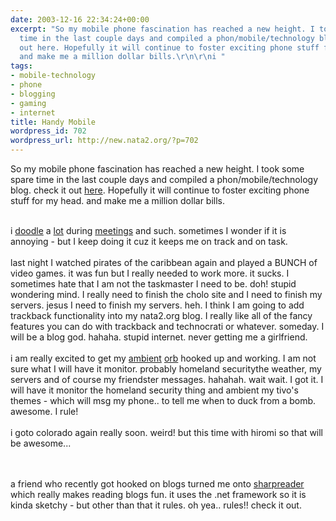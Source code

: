 ```yaml
---
date: 2003-12-16 22:34:24+00:00
excerpt: "So my mobile phone fascination has reached a new height. I took some spare
  time in the last couple days and compiled a phon/mobile/technology blog. check it
  out here. Hopefully it will continue to foster exciting phone stuff for my head.
  and make me a million dollar bills.\r\n\r\ni "
tags:
- mobile-technology
- phone
- blogging
- gaming
- internet
title: Handy Mobile
wordpress_id: 702
wordpress_url: http://new.nata2.org/?p=702
---
```


So my mobile phone fascination has reached a new height. I took some spare time in the last couple days and compiled a phon/mobile/technology blog. check it out <a href="http://www.3gcoding.com">here</a>. Hopefully it will continue to foster exciting phone stuff for my head. and make me a million dollar bills.<br/><br/>

i <a href="http://www.nata2.info/?path=pictures%2Fmisc%2Fphone_camera%2Fphotolog&img=1071610240-t610(2).jpg">doodle</a> a <a href="http://www.nata2.info/?path=pictures%2Fmisc%2Fphone_camera%2Fphotolog&img=1071610094-t610(2).jpg">lot</a> during <a href="http://www.nata2.info/?path=pictures%2Fmisc%2Fphone_camera%2Fphotolog&img=1071609803-t610(2).jpg">meetings</a> and such. sometimes I wonder if it is annoying - but I keep doing it cuz it keeps me on track and on task. <br/><br/>last night I watched pirates of the caribbean again and played a BUNCH of video games. it was fun but I really needed to work more. it sucks. I sometimes hate that I am not the taskmaster I need to be. doh! stupid wondering mind. I really need to finish the cholo site and I need to finish my servers. jesus I need to finish my servers. heh. I think I am going to add trackback functionality into my nata2.org blog. I really like all of the fancy features you can do with trackback and technocrati or whatever. someday. I will be a blog god. hahaha. stupid internet. never getting me a girlfriend. <br/><br/>i am really excited to get my <a href="http://www.ambient411.com">ambient</a> <a href="http://www.ambientdevices.com/cat/orb/orborder.html">orb</a> hooked up and working. I am not sure what I will have it monitor. probably homeland securitythe weather, my servers and of course my friendster messages. hahahah. wait wait. I got it. I will have it monitor the homeland security thing and ambient my tivo's themes - which will msg my phone.. to tell me when to duck from a bomb. awesome. I rule!<br/><bR>i goto colorado again really soon. weird! but this time with hiromi so that will be awesome... 

<br/><br/>a friend who recently got hooked on blogs turned me onto <a href="http://www.sharpreader.net/">sharpreader</a> which really makes reading blogs fun. it uses the .net framework so it is kinda sketchy - but other than that it rules. oh yea.. rules!! check it out.